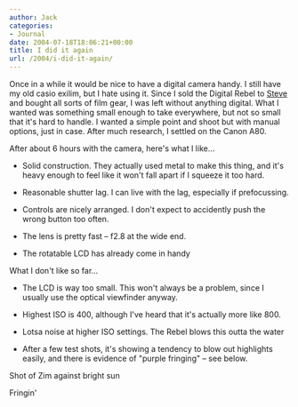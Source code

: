 ```yaml
---
author: Jack
categories:
- Journal
date: 2004-07-18T18:06:21+00:00
title: I did it again
url: /2004/i-did-it-again/
---
```


Once in a while it would be nice to have a digital camera handy. I still have my old casio exilim, but I hate using it. Since I sold the Digital Rebel to [Steve][1] and bought all sorts of film gear, I was left without anything digital. What I wanted was something small enough to take everywhere, but not so small that it's hard to handle. I wanted a simple point and shoot but with manual options, just in case. After much research, I settled on the Canon A80.

After about 6 hours with the camera, here's what I like&#8230;

</p> 

  * Solid construction. They actually used metal to make this thing, and it's heavy enough to feel like it won't fall apart if I squeeze it too hard.


  * Reasonable shutter lag. I can live with the lag, especially if prefocussing.


  * Controls are nicely arranged. I don't expect to accidently push the wrong button too often.


  * The lens is pretty fast &#8211; f2.8 at the wide end.


  * The rotatable LCD has already come in handy
</ul> 

What I don't like so far&#8230;

</p> 

  * The LCD is way too small. This won't always be a problem, since I usually use the optical viewfinder anyway.


  * Highest ISO is 400, although I've heard that it's actually more like 800.


  * Lotsa noise at higher ISO settings. The Rebel blows this outta the water


  * After a few test shots, it's showing a tendency to blow out highlights easily, and there is evidence of "purple fringing" &#8211; see below.
</ul> 

Shot of Zim against bright sun 

Fringin'

 [1]: http://www.slewpop.com/